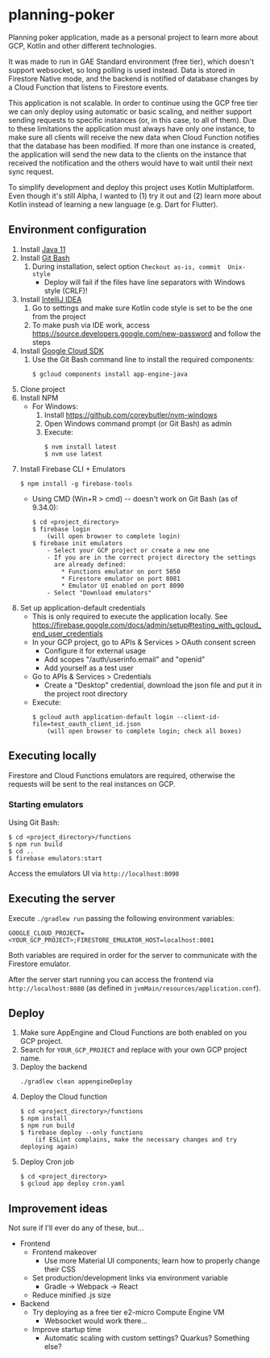# planning-poker

Planning poker application, made as a personal project to learn more about GCP,
Kotlin and other different technologies.

It was made to run in GAE Standard environment (free tier), which doesn't
support websocket, so long polling is used instead. Data is stored in Firestore
Native mode, and the backend is notified of database changes by a Cloud Function
that listens to Firestore events.

This application is not scalable. In order to continue using the GCP free tier
we can only deploy using automatic or basic scaling, and neither support sending
requests to specific instances (or, in this case, to all of them). Due to these
limitations the application must always have only one instance, to make sure all
clients will receive the new data when Cloud Function notifies that the database
has been modified. If more than one instance is created, the application will
send the new data to the clients on the instance that received the notification
and the others would have to wait until their next sync request.

To simplify development and deploy this project uses Kotlin Multiplatform. Even
though it's still Alpha, I wanted to (1) try it out and (2) learn more about
Kotlin instead of learning a new language (e.g. Dart for Flutter).



## Environment configuration

1. Install [Java 11](https://adoptium.net/?variant=openjdk11)
2. Install [Git Bash](https://git-scm.com/download)
    1. During installation, select option `Checkout as-is, commit 
       Unix-style`
        * Deploy will fail if the files have line separators with
          Windows style (CRLF)!
3. Install [IntelliJ IDEA](https://www.jetbrains.com/idea/download/)
    1. Go to settings and make sure Kotlin code style is set to be the
       one from the project
    2. To make push via IDE work, access 
       https://source.developers.google.com/new-password
       and follow the steps
4. Install [Google Cloud SDK](https://cloud.google.com/sdk/docs/install)
    1. Use the Git Bash command line to install the required components:
        ```
        $ gcloud components install app-engine-java
        ```
5. Clone project
6. Install NPM
    * For Windows:
        1. Install https://github.com/coreybutler/nvm-windows
        2. Open Windows command prompt (or Git Bash) as admin
        3. Execute:
            ```
            $ nvm install latest
            $ nvm use latest
            ```
7. Install Firebase CLI + Emulators
    ```
    $ npm install -g firebase-tools
    ```
    * Using CMD (Win+R > cmd) -- doesn't work on Git Bash (as of 9.34.0):
        ```
        $ cd <project_directory>
        $ firebase login
            (will open browser to complete login)
        $ firebase init emulators
            - Select your GCP project or create a new one
            - If you are in the correct project directory the settings
              are already defined:
                * Functions emulator on port 5050
                * Firestore emulator on port 8081
                * Emulator UI enabled on port 8090
            - Select "Download emulators"
        ```
8. Set up application-default credentials
    * This is only required to execute the application locally.
      See https://firebase.google.com/docs/admin/setup#testing_with_gcloud_end_user_credentials
    * In your GCP project, go to APIs & Services > OAuth consent screen
        * Configure it for external usage
        * Add scopes "/auth/userinfo.email" and "openid"
        * Add yourself as a test user
    * Go to APIs & Services > Credentials
        * Create a "Desktop" credential, download the json file and put
          it in the project root directory
    * Execute:
        ```
        $ gcloud auth application-default login --client-id-file=test_oauth_client_id.json
            (will open browser to complete login; check all boxes)
        ```



## Executing locally

Firestore and Cloud Functions emulators are required, otherwise the
requests will be sent to the real instances on GCP.



### Starting emulators

Using Git Bash:
```
$ cd <project_directory>/functions
$ npm run build
$ cd ..
$ firebase emulators:start
```
Access the emulators UI via `http://localhost:8090`



## Executing the server

Execute `./gradlew run` passing the following environment variables:
```
GOOGLE_CLOUD_PROJECT=<YOUR_GCP_PROJECT>;FIRESTORE_EMULATOR_HOST=localhost:8081
```
Both variables are required in order for the server to communicate with the
Firestore emulator.

After the server start running you can access the frontend via
`http://localhost:8080` (as defined in `jvmMain/resources/application.conf`).



## Deploy

1. Make sure AppEngine and Cloud Functions are both enabled on you GCP project.
2. Search for `YOUR_GCP_PROJECT` and replace with your own GCP project name.
3. Deploy the backend
   ```
   ./gradlew clean appengineDeploy
   ```
4. Deploy the Cloud function
   ```
   $ cd <project_directory>/functions
   $ npm install
   $ npm run build
   $ firebase deploy --only functions
       (if ESLint complains, make the necessary changes and try deploying again)
   ```
5. Deploy Cron job
   ```
   $ cd <project_directory>
   $ gcloud app deploy cron.yaml
   ```



## Improvement ideas

Not sure if I'll ever do any of these, but...

* Frontend
  * Frontend makeover
    * Use more Material UI components; learn how to properly change their CSS
  * Set production/development links via environment variable
    * Gradle -> Webpack -> React
  * Reduce minified .js size
* Backend
  * Try deploying as a free tier e2-micro Compute Engine VM
    * Websocket would work there...
  * Improve startup time
    * Automatic scaling with custom settings? Quarkus? Something else?